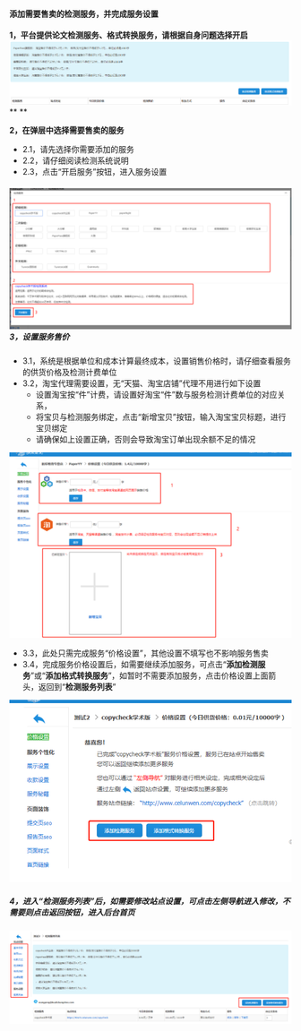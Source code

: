 #### 添加需要售卖的检测服务，并完成服务设置

**1，平台提供论文检测服务、格式转换服务，请根据自身问题选择开启**![](/assets/import42.png)**  **

**2，在弹层中选择需要售卖的服务**

* 2.1，请先选择你需要添加的服务
* 2.2，请仔细阅读检测系统说明
* 2.3，点击“开启服务”按钮，进入服务设置

##### ![](/assets/import43.png)3，设置服务售价

* 3.1，系统是根据单位和成本计算最终成本，设置销售价格时，请仔细查看服务的供货价格及检测计费单位
* 3.2，淘宝代理需要设置，无“天猫、淘宝店铺”代理不用进行如下设置
  * 设置淘宝按“件”计费，请设置好淘宝“件”数与服务检测计费单位的对应关系，
  * 将宝贝与检测服务绑定，点击“新增宝贝”按钮，输入淘宝宝贝标题，进行宝贝绑定
  * 请确保如上设置正确，否则会导致淘宝订单出现余额不足的情况

![](/assets/import44.png)

* 3.3，此处只需完成服务“价格设置”，其他设置不填写也不影响服务售卖
* 3.4，完成服务价格设置后，如需要继续添加服务，可点击“**添加检测服务**”或“**添加格式转换服务**”，如暂时不需要添加服务，点击价格设置上面箭头，返回到“**检测服务列表**”

![](/assets/import47.png)

##### 4，进入“检测服务列表”后，如需要修改站点设置，可点击左侧导航进入修改，不需要则点击返回按钮，进入后台首页

![](/assets/import48.png)

